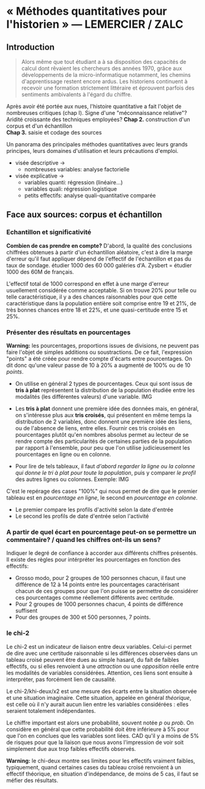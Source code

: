 # « Méthodes quantitatives pour l'historien » — LEMERCIER / ZALC

## Introduction

> Alors même que tout étudiant a à sa disposition des capacités de calcul dont rêvaient les chercheurs des années 1970, grâce aux développements de la micro-informatique notamment, les chemins d'apprentissage restent encore ardus. Les historiens continuent à recevoir une formation strictement littéraire et éprouvent parfois des sentiments ambivalents à l'égard du chiffre.

Après avoir été portée aux nues, l'histoire quantitative a fait l'objet de nombreuses critiques (chap I). Signe d'une "méconnaissance relative"? Aridité croissante des techniques employées?
**Chap 2.** construction d'un corpus et d'un échantillon  
**Chap 3.** saisie et codage des sources

Un panorama des principales méthodes quantitatives avec leurs grands principes, leurs domaines d'utilisation et leurs précautions d'emploi.
* visée descriptive -> 
	* nombreuses variables: analyse factorielle
* visée explicative ->
	* variables quanti: régression (linéaire...)
	* variables quali: régression logistique
	* petits effectifs: analyse quali-quantitative comparée


## Face aux sources: corpus et échantillon
### Echantillon et significativité

**Combien de cas prendre en compte?**
D'abord, la qualité des conclusions chiffrées obtenues à partir d'un échantillon aléatoire, c'est à dire la marge d'erreur qu'il faut appliquer dépend de l'effectif de l'échantillon et pas du taux de sondage. étudier 1000 des 60 000 galéries d'A. Zysbert = étudier 1000 des 60M de français.

L'effectif total de 1000 correspond en effet à une marge d'erreur usuellement considérée comme acceptable.
Si on trouve 20% pour telle ou telle caractéristique, il y a des chances raisonnables pour que cette caractéristique dans la population entière soit comprise entre 19 et 21%, de très bonnes chances entre 18 et 22%, et une quasi-certitude entre 15 et 25%.

### Présenter des résultats en pourcentages

**Warning:** les pourcentages, proportions issues de divisions, ne peuvent pas faire l'objet de simples additions ou soustractions. De ce fait, l'expression "points" a été créée pour rendre compte d'écarts entre pourcentages. On dit donc qu'une valeur passe de 10 à 20% a augmenté de 100% ou de 10 *points*.

* On utilise en général 2 types de pourcentages. Ceux qui sont issus de **tris à plat** représentent la distribution de la population étudiée entre les modalités (les différentes valeurs) d'une variable.
IMG

* Les **tris à plat** donnent une première idée des données mais, en général, on s'intéresse plus aux **tris croisés**, qui présentent en même temps la distribution de 2 variables, donc donnent une première idée des liens, ou de l'absence de liens, entre elles. Fournir ces tris croisés en pourcentages plutôt qu'en nombres absolus permet au lecteur de se rendre compte des particularités de certaines parties de la population par rapport à l'ensemble, pour peu que l'on utilise judicieusement les pourcentages en ligne ou en colonne.

* Pour lire de tels tableaux, il faut *d'abord regarder la ligne ou la colonne qui donne le tri à plat pour toute la population*, puis y comparer *le profil* des autres lignes ou colonnes. Exemple:
IMG

C'est le repérage des cases "100%" qui nous permet de dire que le premier tableau est en *pourcentage en ligne*, le second en *pourcentage en colonne*.
* Le premier compare les profils d'activité selon la date d'entrée
* Le second les profils de date d'entrée selon l'activité

### A partir de quel écart en pourcentage peut-on se permettre un commentaire? / quand les chiffres ont-ils un sens?

Indiquer le degré de confiance à accorder aux différents chiffres présentés. Il existe des règles pour intérpréter les pourcentages en fonction des effectifs:
* Grosso modo, pour 2 groupes de 100 personnes chacun, il faut une différence de 12 à 14 points entre les pourcentages caractérisant chacun de ces groupes pour que l'on puisse se permettre de considérer ces pourcentages comme réellement différents avec certitude.
* Pour 2 groupes de 1000 personnes chacun, 4 points de différence suffisent
* Pour des groupes de 300 et 500 personnes, 7 points.

### le chi-2

Le chi-2 est un indicateur de liaison entre deux variables. Celui-ci permet de dire avec une certitude raisonnable si les différences observées dans un tableau croisé peuvent être dues au simple hasard, du fait de faibles effectifs, ou si elles renvoient à une *attraction* ou une *opposition* réelle entre les modalités de variables considérées. Attention, ces liens sont ensuite à interpréter, pas forcément lien de causalité.

Le chi-2/khi-deux/x2 est une mesure des écarts entre la situation observée et une situation imaginaire. Cette situation, appelée en général *théorique*, est celle où il n'y aurait aucun lien entre les variables considérées : elles seraient totalement indépendantes.

Le chiffre important est alors une probabilité, souvent notée *p* ou *prob*. On considère en général que cette probabilité doit être inférieure à 5% pour que l'on en conclues que les variables sont liées. CAD qu'il y a moins de 5% de risques pour que la liaison que nous avons l'impression de voir soit simplement due aux trop faibles effectifs observés.

**Warning:** le chi-deux montre ses limites pour les effectifs vraiment faibles, typiquement, quand certaines cases du tableau croisé renvoient à un effectif théorique, en situation d'indépendance, de moins de 5 cas, il faut se méfier des résultats.




